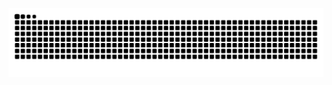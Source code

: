 ![snake gif](https://github.com/thathoichoigirl/thathoichoigirl/blob/output/github-contribution-grid-snake.svg)
